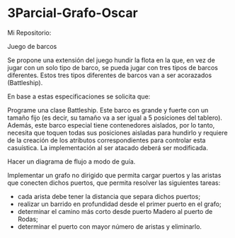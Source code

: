 # 3Parcial-Grafo-Oscar

Mi Repositorio: 

Juego de barcos

Se propone una extensión del juego hundir la flota en la que, en vez de jugar con un solo tipo de barco, se pueda jugar con tres tipos de barcos diferentes. Estos tres tipos diferentes de barcos van a ser acorazados (Battleship).

En base a estas especificaciones se solicita que: 

Programe una clase Battleship. Este barco es grande y fuerte con un tamaño fijo (es decir, su tamaño va a ser igual a 5 posiciones del tablero). Además, este barco especial tiene contenedores aislados, por lo tanto, necesita que toquen todas sus posiciones aisladas para hundirlo y requiere de la creación de los atributos correspondientes para controlar esta casuística. La implementación al ser atacado deberá ser modificada. 


Hacer un diagrama de flujo a modo de guía.

Implementar un grafo no dirigido que permita cargar puertos y las aristas que conecten dichos puertos, que permita resolver las siguientes tareas: 

* cada arista debe tener la distancia que separa dichos puertos;  
* realizar un barrido en profundidad desde el primer puerto en el grafo;  
* determinar el camino más corto desde puerto Madero al puerto de Rodas;  
* determinar el puerto con mayor número de aristas y eliminarlo. 
